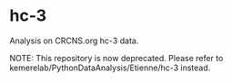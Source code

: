 # hc-3
Analysis on CRCNS.org hc-3 data.

NOTE: This repository is now deprecated. Please refer to kemerelab/PythonDataAnalysis/Etienne/hc-3 instead.